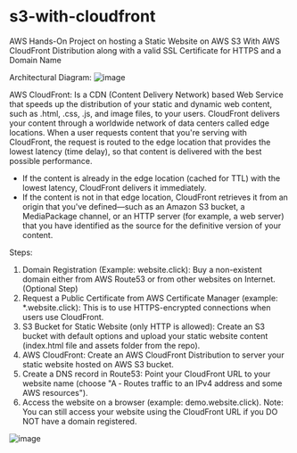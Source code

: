 # s3-with-cloudfront
AWS Hands-On Project on hosting a Static Website on AWS S3 With AWS CloudFront Distribution along with a valid SSL Certificate for HTTPS and a Domain Name

Architectural Diagram:
![image](https://github.com/user-attachments/assets/d44f5dfe-0aba-4c08-98d9-9c677c0bed8f)

AWS CloudFront: Is a CDN (Content Delivery Network) based Web Service that speeds up the distribution of your static and dynamic web content, such as .html, .css, .js, and image files, to your users. CloudFront delivers your content through a worldwide network of data centers called edge locations. When a user requests content that you're serving with CloudFront, the request is routed to the edge location that provides the lowest latency (time delay), so that content is delivered with the best possible performance. 

* If the content is already in the edge location (cached for TTL) with the lowest latency, CloudFront delivers it immediately. 
* If the content is not in that edge location, CloudFront retrieves it from an origin that you've defined—such as an Amazon S3 bucket, a MediaPackage channel, or an HTTP server (for example, a web server) that you have identified as the source for the definitive version of your content.

Steps:

1. Domain Registration (Example: website.click): Buy a non-existent domain either from AWS Route53 or from other websites on Internet. (Optional Step)
2. Request a Public Certificate from AWS Certificate Manager (example: *.website.click): This is to use HTTPS-encrypted connections when users use CloudFront.
3. S3 Bucket for Static Website (only HTTP is allowed): Create an S3 bucket with default options and upload your static website content (index.html file and assets folder from the repo).
4. AWS CloudFront: Create an AWS CloudFront Distribution to server your static website hosted on AWS S3 bucket.
5. Create a DNS record in Route53: Point your CloudFront URL to your website name (choose "A ‐ Routes traffic to an IPv4 address and some AWS resources").
6. Access the website on a browser (example: demo.website.click). Note: You can still access your website using the CloudFront URL if you DO NOT have a domain registered.

![image](https://github.com/user-attachments/assets/f5289c88-424d-4848-91a7-dafe87a94e74)


